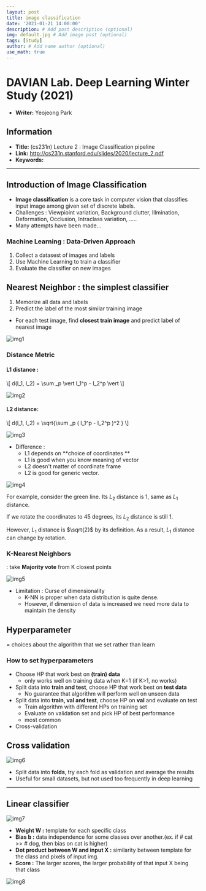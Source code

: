 ```yaml
---
layout: post
title: image classification 
date: '2021-01-21 14:00:00'
description: # Add post description (optional)
img: default.jpg # Add image post (optional)
tags: [Study]
author: # Add name author (optional)
use_math: true
---
```



# DAVIAN Lab. Deep Learning Winter Study (2021)

- **Writer:** Yeojeong Park

## Information

- **Title:** (cs231n) Lecture 2 : Image Classification pipeline 
- **Link:** http://cs231n.stanford.edu/slides/2020/lecture_2.pdf
- **Keywords:**
-------------------------------------------------------

## Introduction of Image Classification

- **Image classification** is a core task in computer vision that classifies input image among given set of discrete labels.
- Challenges : Viewpioint variation, Background clutter, Illmination, Deformation, Occlusion, Intraclass variation, .....
- Many attempts have been made...

### Machine Learning : Data-Driven Approach

1. Collect a datasest of images and labels
2. Use Machine Learning to train a classifier
3. Evaluate the classifier on new images

## Nearest Neighbor : the simplest classifier
1. Memorize all data and labels
2. Predict the label of the most similar training image
  - For each test image, find **closest train image** and predict label of nearest image


![img1](../images/cifar10example.png)

### Distance Metric

#### L1 distance :  
 
\\[ d(I_1, I_2) = \sum _p \vert I_1^p - I_2^p \vert \\]

![img2](./images/l1.png)

#### L2 distance:

\\[ d(I_1, I_2) = \sqrt{\sum _p ( I_1^p - I_2^p )^2 } \\]

![img3](./images/l2.png)

- Difference : 
  - L1 depends on **choice of coordinates ** 
  - L1 is good when you know meaning of vector
  - L2 doesn't matter of coordinate frame
  - L2 is good for generic vector.
 
![img4](./images/difference.png)

For example, consider the green line. Its $L_2$ distance is 1, same as $L_1$ distance.

If we rotate the coordinates to 45 degrees, its $L_2$ distance is still 1.

However, $L_1$ distance is $\sqrt{2}$ by its definition. As a result, $L_1$ distance can change by rotation.


### K-Nearest Neighbors
: take **Majority vote** from K closest points

![img5](./images/knn.png)

- Limitation : Curse of dimensionality
   - K-NN is proper when data distribution is quite dense.
   - However, if dimension of data is increased we need more data to maintain the density

## Hyperparameter
= choices about the algorithm that we set rather than learn

### How to set hyperparameters
- Choose HP that work best on **(train) data**
  - only works well on training data when K=1 (if K>1, no works)
- Split data into **train and test**, choose HP that work best on **test data**
  - No guarantee that algorithm will perform well on unseen data
- Split data into **train, val and test**, choose HP on **val** and evaluate on test
  - Train algorithm with different HPs on training set 
  - Evaluate on validation set and pick HP of best performance
  - most common
- Cross-validation

## Cross validation

![img6](./images/cross_validation.png)

- Split data into **folds**, try each fold as validation and average the results
- Useful for small datasets, but not used too frequently in deep learning



-----------------------------
## Linear classifier

![img7](./images/linear_classifier.png)

- **Weight W :** template for each specific class
- **Bias b :** data independence for some classes over another.(ex. if # cat >> # dog, then bias on cat is higher)
- **Dot product between W and input X :** similarity between template for the class and pixels of input img.
- **Score :** The larger scores, the larger probability of that input X being that class

![img8](./images/linear_classifier_g.png)

